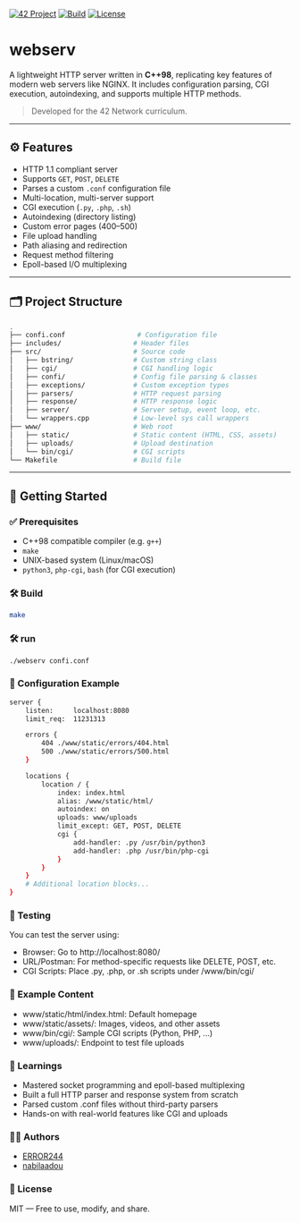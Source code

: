 [![42 Project](https://img.shields.io/badge/42-Project-blue.svg)](https://42.fr/)
[![Build](https://img.shields.io/badge/build-passing-brightgreen.svg)]()
[![License](https://img.shields.io/badge/license-MIT-lightgrey.svg)]()
# webserv

A lightweight HTTP server written in **C++98**, replicating key features of modern web servers like NGINX. It includes configuration parsing, CGI execution, autoindexing, and supports multiple HTTP methods.

> Developed for the 42 Network curriculum.

---

## ⚙️ Features

- HTTP 1.1 compliant server
- Supports `GET`, `POST`, `DELETE`
- Parses a custom `.conf` configuration file
- Multi-location, multi-server support
- CGI execution (`.py`, `.php`, `.sh`)
- Autoindexing (directory listing)
- Custom error pages (400–500)
- File upload handling
- Path aliasing and redirection
- Request method filtering
- Epoll-based I/O multiplexing

---

## 🗂️ Project Structure

```bash
.
├── confi.conf                  # Configuration file
├── includes/                  # Header files
├── src/                       # Source code
│   ├── bstring/               # Custom string class
│   ├── cgi/                   # CGI handling logic
│   ├── confi/                 # Config file parsing & classes
│   ├── exceptions/            # Custom exception types
│   ├── parsers/               # HTTP request parsing
│   ├── response/              # HTTP response logic
│   ├── server/                # Server setup, event loop, etc.
│   └── wrappers.cpp           # Low-level sys call wrappers
├── www/                       # Web root
│   ├── static/                # Static content (HTML, CSS, assets)
│   ├── uploads/               # Upload destination
│   └── bin/cgi/               # CGI scripts
└── Makefile                   # Build file
```


---

## 🔧 Getting Started

### ✅ Prerequisites

- C++98 compatible compiler (e.g. `g++`)
- `make`
- UNIX-based system (Linux/macOS)
- `python3`, `php-cgi`, `bash` (for CGI execution)

### 🛠️ Build

```bash
make
```

### 🛠️ run

```bash
./webserv confi.conf
```

### 🧾 Configuration Example

```bash
server {
	listen:     localhost:8080
	limit_req:  11231313

	errors {
		404 ./www/static/errors/404.html
		500 ./www/static/errors/500.html
	}

	locations {
		location / {
			index: index.html
			alias: /www/static/html/
			autoindex: on
			uploads: www/uploads
			limit_except: GET, POST, DELETE
			cgi {
				add-handler: .py /usr/bin/python3
				add-handler: .php /usr/bin/php-cgi
			}
		}
	}
    # Additional location blocks...
}
```

### 🧪 Testing
You can test the server using:

- Browser: Go to http://localhost:8080/
- URL/Postman: For method-specific requests like DELETE, POST, etc.
- CGI Scripts: Place .py, .php, or .sh scripts under /www/bin/cgi/

### 📁 Example Content
- www/static/html/index.html: Default homepage
- www/static/assets/: Images, videos, and other assets
- www/bin/cgi/: Sample CGI scripts (Python, PHP, ...)
- www/uploads/: Endpoint to test file uploads

### 🧠 Learnings

- Mastered socket programming and epoll-based multiplexing
- Built a full HTTP parser and response system from scratch
- Parsed custom .conf files without third-party parsers
- Hands-on with real-world features like CGI and uploads

### 👨‍💻 Authors

- [ERROR244](https://github.com/ERROR244)
- [nabilaadou](https://github.com/nabilaadou)

### 📜 License
MIT — Free to use, modify, and share.

